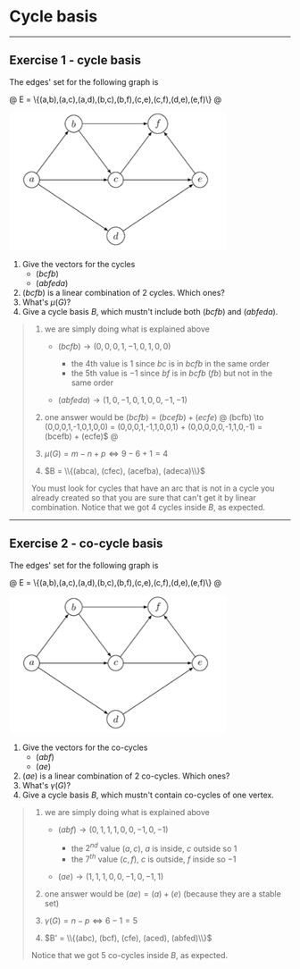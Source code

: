 # Cycle basis

<hr class="sr">

## Exercise 1 - cycle basis

The edges' set for the following graph is

@
E = \\{(a,b),(a,c),(a,d),(b,c),(b,f),(c,e),(c,f),(d,e),(e,f)\\}
@

![Exercise 1 - graph](images/cycle_basis1.png)

1. Give the vectors for the cycles
   * $(bcfb)$
   * $(abfeda)$
2. $(bcfb)$ is a linear combination of 2 cycles. Which ones?
3. What's $\mu(G)$?
4. Give a cycle basis $B$, which mustn't include both $(bcfb)$ and $(abfeda)$.

<blockquote class="spoiler">

1. we are simply doing what is explained above
   * $(bcfb) \to (0,0,0,1,-1,0,1,0,0)$
     * the 4th value is $1$ since $bc$ is in $bcfb$ in the same order
     * the 5th value is $-1$ since $bf$ is in $bcfb$ ($fb$) but not in the same order

   * $(abfeda) \to (1,0,-1,0,1,0,0,-1,-1)$

2. one answer would be $(bcfb) = (bcefb) + (ecfe)$
@
(bcfb) \to (0,0,0,1,-1,0,1,0,0) = 
(0,0,0,1,-1,1,0,0,1) + (0,0,0,0,0,-1,1,0,-1) =
(bcefb) + (ecfe)$
@
3. $\mu(G) = m - n + p \Leftrightarrow 9-6+1 = 4$

4. $B = \\{(abca), (cfec), (acefba), (adeca)\\}$

You must look for cycles that have an arc that is not in a cycle you already created so that you are sure that can't get it by linear combination. Notice that we got $4$ cycles inside $B$, as expected.

</blockquote>

<hr class="sl">

## Exercise 2 - co-cycle basis

The edges' set for the following graph is

@
E = \\{(a,b),(a,c),(a,d),(b,c),(b,f),(c,e),(c,f),(d,e),(e,f)\\}
@

![Exercise 2 - graph](images/cycle_basis2.png)

1. Give the vectors for the co-cycles
    * $(abf)$
    * $(ae)$
2. $(ae)$ is a linear combination of 2 co-cycles. Which ones?
3. What's $\gamma(G)$?
4. Give a cycle basis $B$, which mustn't contain co-cycles of one vertex.

<blockquote class="spoiler">

1. we are simply doing what is explained above
    * $(abf) \to (0,1,1,1,0,0,-1,0,-1)$
      * the $2^{nd}$ value $(a,c)$, $a$ is inside, $c$ outside so $1$
      * the $7^{th}$ value $(c,f)$, $c$ is outside, $f$ inside so $-1$

    * $(ae) \to (1, 1, 1, 0, 0, -1, 0, -1, 1)$

2. one answer would be $(ae) = (a) + (e)$ (because they are a stable set)
3. $\gamma(G) = n - p \Leftrightarrow 6-1 = 5$

4. $B' = \\{(abc), (bcf), (cfe), (aced), (abfed)\\}$

Notice that we got $5$ co-cycles inside $B$, as expected.

</blockquote>